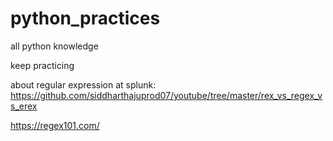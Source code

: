 # python_practices

all python knowledge

keep practicing


about regular expression at splunk: https://github.com/siddharthajuprod07/youtube/tree/master/rex_vs_regex_vs_erex


https://regex101.com/